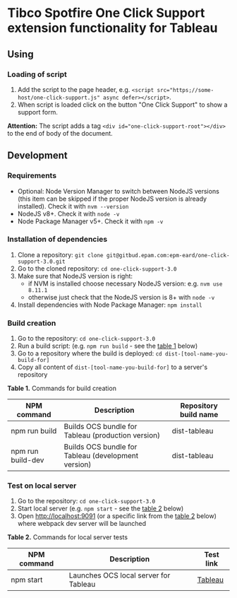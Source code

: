 # Tibco Spotfire One Click Support extension functionality for Tableau

## Using

### Loading of script
1. Add the script to the page header, e.g. `<script src="https;//some-host/one-click-support.js" async defer></script>`.
2. When script is loaded click on the button "One Click Support" to show a support form.

**Attention:**
The script adds a tag `<div id="one-click-support-root"></div>` to the end of body of the document. 


## Development

### Requirements
* Optional: Node Version Manager to switch between NodeJS versions (this item can be skipped if the proper NodeJS version is already installed). Check it with `nvm --version`
* NodeJS v8+. Check it with `node -v`
* Node Package Manager v5+. Check it with `npm -v`

### Installation of dependencies
1. Clone a repository: `git clone git@gitbud.epam.com:epm-eard/one-click-support-3.0.git`
2. Go to the cloned repository: `cd one-click-support-3.0`
3. Make sure that NodeJS version is right:
    * if NVM is installed choose necessary NodeJS version: e.g. `nvm use 8.11.1`
    * otherwise just check that the NodeJS version is 8+ with `node -v`
4. Install dependencies with Node Package Manager: `npm install`

### Build creation
1. Go to the repository: `cd one-click-support-3.0`
2. Run a build script: (e.g. `npm run build` - see the [table 1](#table-1) below) 
3. Go to a repository where the build is deployed: `cd dist-[tool-name-you-build-for]`
4. Copy all content of `dist-[tool-name-you-build-for]` to a server's repository

<a name="table-1"></a>**Table 1.** Commands for build creation

 NPM command                 | Description                                         | Repository build name
---------------------------- |---------------------------------------------------- | ---------------------
 npm run build               | Builds OCS bundle for Tableau (production version)  | dist-tableau
 npm run build-dev           | Builds OCS bundle for Tableau (development version) | dist-tableau


### Test on local server
1. Go to the repository: `cd one-click-support-3.0`
2. Start local server (e.g. `npm start` - see the [table 2](#table-2) below) 
3. Open <http://localhost:9091> (or a specific link from the [table 2](#table-2) below) where webpack dev server will be launched 



<a name="table-2"></a>**Table 2.** Commands for local server tests

 NPM command                 | Description                                    | Test link
---------------------------- |----------------------------------------------- | -----------------------------------------------
 npm start                   | Launches OCS local server for Tableau          | [Tableau](http://localhost:9091/tableau.html)

